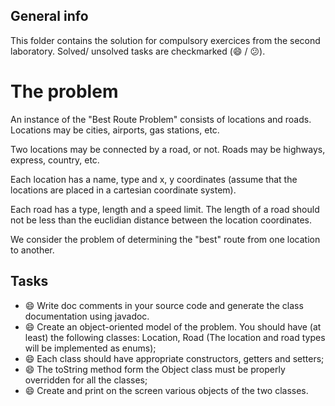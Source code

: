 ## General info
This folder contains the solution for compulsory exercices from the second laboratory. Solved/ unsolved tasks are checkmarked (:smile: / :confused:).

# The problem
An instance of the "Best Route Problem" consists of locations and roads. Locations may be cities, airports, gas stations, etc.

Two locations may be connected by a road, or not. Roads may be highways, express, country, etc.

Each location has a name, type and x, y coordinates (assume that the locations are placed in a cartesian coordinate system).

Each road has a type, length and a speed limit. The length of a road should not be less than the euclidian distance between the location coordinates.

We consider the problem of determining the "best" route from one location to another.

## Tasks
  * :smile: Write doc comments in your source code and generate the class documentation using javadoc.
  * :smile: Create an object-oriented model of the problem. You should have (at least) the following classes: Location, Road (The location and road types will be implemented as enums);
  * :smile: Each class should have appropriate constructors, getters and setters;
  * :smile: The toString method form the Object class must be properly overridden for all the classes;
  * :smile: Create and print on the screen various objects of the two classes.
